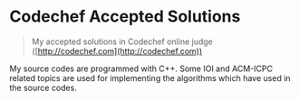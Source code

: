 # Codechef Accepted Solutions
> My accepted solutions in Codechef online judge ([http://codechef.com](http://codechef.com))

My source codes are programmed with C++.
Some IOI and ACM-ICPC related topics are used for implementing the algorithms which have used in the source codes.
